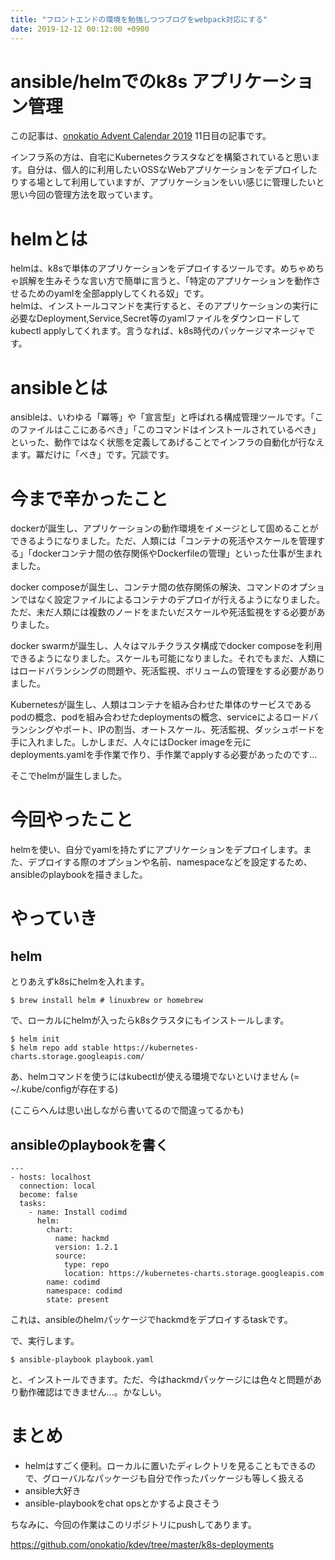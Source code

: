 ```yaml
---
title: "フロントエンドの環境を勉強しつつブログをwebpack対応にする"
date: 2019-12-12 00:12:00 +0900
---
```


ansible/helmでのk8s アプリケーション管理
===

この記事は、[onokatio Advent Calendar 2019](/adventcalendar/2019/onokatio) 11日目の記事です。  

インフラ系の方は、自宅にKubernetesクラスタなどを構築されていると思います。自分は、個人的に利用したいOSSなWebアプリケーションをデプロイしたりする場として利用していますが、アプリケーションをいい感じに管理したいと思い今回の管理方法を取っています。

# helmとは

helmは、k8sで単体のアプリケーションをデプロイするツールです。めちゃめちゃ誤解を生みそうな言い方で簡単に言うと、「特定のアプリケーションを動作させるためのyamlを全部applyしてくれる奴」です。  
helmは、インストールコマンドを実行すると、そのアプリケーションの実行に必要なDeployment,Service,Secret等のyamlファイルをダウンロードしてkubectl applyしてくれます。言うなれば、k8s時代のパッケージマネージャです。

# ansibleとは

ansibleは、いわゆる「冪等」や「宣言型」と呼ばれる構成管理ツールです。「このファイルはここにあるべき」「このコマンドはインストールされているべき」といった、動作ではなく状態を定義してあげることでインフラの自動化が行なえます。冪だけに「べき」です。冗談です。

# 今まで辛かったこと

dockerが誕生し、アプリケーションの動作環境をイメージとして固めることができるようになりました。ただ、人類には「コンテナの死活やスケールを管理する」「dockerコンテナ間の依存関係やDockerfileの管理」といった仕事が生まれました。  

docker composeが誕生し、コンテナ間の依存関係の解決、コマンドのオプションではなく設定ファイルによるコンテナのデプロイが行えるようになりました。ただ、未だ人類には複数のノードをまたいだスケールや死活監視をする必要がありました。

docker swarmが誕生し、人々はマルチクラスタ構成でdocker composeを利用できるようになりました。スケールも可能になりました。それでもまだ、人類にはロードバランシングの問題や、死活監視、ボリュームの管理をする必要がありました。

Kubernetesが誕生し、人類はコンテナを組み合わせた単体のサービスであるpodの概念、podを組み合わせたdeploymentsの概念、serviceによるロードバランシングやポート、IPの割当、オートスケール、死活監視、ダッシュボードを手に入れました。しかしまだ、人々にはDocker imageを元にdeployments.yamlを手作業で作り、手作業でapplyする必要があったのです…

そこでhelmが誕生しました。

# 今回やったこと

helmを使い、自分でyamlを持たずにアプリケーションをデプロイします。また、デプロイする際のオプションや名前、namespaceなどを設定するため、ansibleのplaybookを描きました。

# やっていき

## helm
とりあえずk8sにhelmを入れます。


```shell
$ brew install helm # linuxbrew or homebrew
```

で、ローカルにhelmが入ったらk8sクラスタにもインストールします。

```shell
$ helm init
$ helm repo add stable https://kubernetes-charts.storage.googleapis.com/
```

あ、helmコマンドを使うにはkubectlが使える環境でないといけません (= ~/.kube/configが存在する)

(ここらへんは思い出しながら書いてるので間違ってるかも)

## ansibleのplaybookを書く

```yaml=
---
- hosts: localhost
  connection: local
  become: false
  tasks:
    - name: Install codimd
      helm:
        chart:
          name: hackmd
          version: 1.2.1
          source:
            type: repo
            location: https://kubernetes-charts.storage.googleapis.com
        name: codimd
        namespace: codimd
        state: present

```

これは、ansibleのhelmパッケージでhackmdをデプロイするtaskです。

で、実行します。

```shell
$ ansible-playbook playbook.yaml
```

と、インストールできます。ただ、今はhackmdパッケージには色々と問題があり動作確認はできません…。かなしい。

# まとめ

- helmはすごく便利。ローカルに置いたディレクトリを見ることもできるので、グローバルなパッケージも自分で作ったパッケージも等しく扱える
- ansible大好き
- ansible-playbookをchat opsとかするよ良さそう

ちなみに、今回の作業はこのリポジトリにpushしてあります。

https://github.com/onokatio/kdev/tree/master/k8s-deployments
